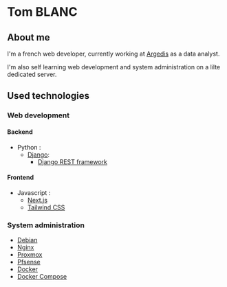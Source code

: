 # Tom BLANC

## About me

I'm a french web developer, currently working at [Argedis](http://www.argedis.com) as a data analyst.

I'm also self learning web development and system administration on a lilte dedicated server.

## Used technologies

### Web development

#### Backend

- Python :
  - [Django](https://www.djangoproject.com/):
    - [Django REST framework](http://www.django-rest-framework.org/)

#### Frontend

- Javascript :
  - [Next.js](https://nextjs.org/)
  - [Tailwind CSS](https://tailwindcss.com/)

### System administration

- [Debian](https://www.debian.org/)
- [Nginx](https://www.nginx.com/)
- [Proxmox](https://www.proxmox.com/en/)
- [Pfsense](https://www.pfsense.org/)
- [Docker](https://www.docker.com/)
- [Docker Compose](https://docs.docker.com/compose/)
